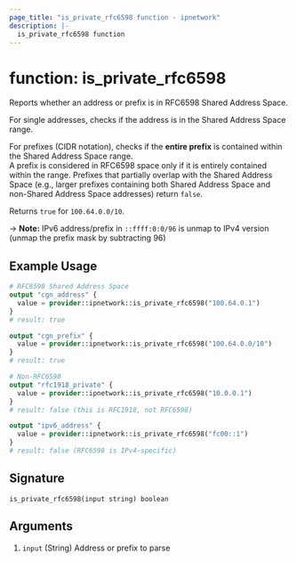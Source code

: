 ```yaml
---
page_title: "is_private_rfc6598 function - ipnetwork"
description: |-
  is_private_rfc6598 function
---
```


# function: is_private_rfc6598

Reports whether an address or prefix is in RFC6598 Shared Address Space.

For single addresses, checks if the address is in the Shared Address Space range.

For prefixes (CIDR notation), checks if the **entire prefix** is contained within
the Shared Address Space range.  
A prefix is considered in RFC6598 space only if it is entirely contained within the range.
Prefixes that partially overlap with the Shared Address Space (e.g., larger prefixes containing
both Shared Address Space and non-Shared Address Space addresses) return `false`.

Returns `true` for `100.64.0.0/10`.

-> **Note:**
  IPv6 address/prefix in `::ffff:0:0/96` is unmap to IPv4 version
  (unmap the prefix mask by subtracting 96)

## Example Usage

```terraform
# RFC6598 Shared Address Space
output "cgn_address" {
  value = provider::ipnetwork::is_private_rfc6598("100.64.0.1")
}
# result: true

output "cgn_prefix" {
  value = provider::ipnetwork::is_private_rfc6598("100.64.0.0/10")
}
# result: true

# Non-RFC6598
output "rfc1918_private" {
  value = provider::ipnetwork::is_private_rfc6598("10.0.0.1")
}
# result: false (this is RFC1918, not RFC6598)

output "ipv6_address" {
  value = provider::ipnetwork::is_private_rfc6598("fc00::1")
}
# result: false (RFC6598 is IPv4-specific)
```

## Signature

```text
is_private_rfc6598(input string) boolean
```

## Arguments

1. `input` (String) Address or prefix to parse
